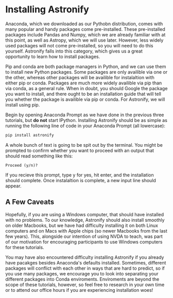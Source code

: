 # Installing Astronify

Anaconda, which we downloaded as our Pythobn distribution, comes with many popular and handy packages come pre-installed. These pre-installed packages include Pandas and Numpy, which we are already familiar with at this point, as well as Astropy, which we will use later. However, less widely used packages will not come pre-installed, so you will need to do this yourself. Astronify falls into this category, which gives us a great opportunity to learn how to install packages.

Pip and conda are both package managers in Python, and we can use them to install new Python packages. Some packages are only availible via one or the other, whereas other packages will be availible for instalaltion with either pip or conda. Packages are much more widely availible via pip than via conda, as a general rule. When in doubt, you should Google the package you want to install, and there ought to be an installation guide that will tell you whether the package is availible via pip or conda. For Astronify, we will install using pip.

Begin by opening Anaconda Prompt as we have done in the previous three tutorials, but **do not** start IPython. Installing Astronify should be as simple as running the following line of code in your Anaconda Prompt (all lowercase):

~~~python
pip install astronify
~~~

A whole bunch of text is going to be spit out by the terminal. You might be prompted to confirm whether you want to proceed with an output that should read something like this:

~~~
Proceed (y/n)?
~~~

If you recieve this prompt, type y for yes, hit enter, and the installation should complete. Once instalaltion is complete, a new input line should appear.

## A Few Caveats

Hopefully, if you are using a Windows computer, that should have installed with no problems. To our knowledge, Astronify should also install smoothly on older Macbooks, but we have had difficulty installing it on both Linux computers and on Macs with Apple chips (so newer Macbooks from the last few years). This, alongside our intention of using NVDA to teach, was part of our motivation for encouraging participants to use Windows computers for these tutorials.

You may have also encountered difficulty installing Astronify if you already have pacakges besides Anaconda's defaults installed. Sometimes, different packages will conflict with each other in ways that are hard to predict, so if you use many packages, we encourage you to look into separating your different packages into Conda enviroments. Enviroments are beyond the scope of these tutorials, however, so feel free to research in your own time or to attend our office hours if you are experiencing installation woes!